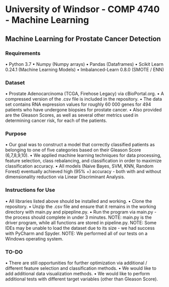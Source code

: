 # University of Windsor - COMP 4740 - Machine Learning

## Machine Learning for Prostate Cancer Detection

### Requirements
•	Python 3.7
•	Numpy (Numpy arrays)
•	Pandas (Dataframes)
•	Scikit Learn 0.24.1 (Machine Learning Models)
•	Imbalanced-Learn 0.8.0 (SMOTE / ENN)

### Dataset
•	Prostate Adenocarcinoma (TCGA, Firehose Legacy) via cBioPortal.org.
•	A compressed version of the .csv file is included in the repository.
•	The data set contains RNA expression values for roughly 60 000 genes for 494 patients who have undergone biopsies for prostate cancer.
•	Also provided are the Gleason Scores, as well as several other metrics used in determining cancer risk, for each of the patients.

### Purpose
•	Our goal was to construct a model that correctly classified patients as belonging to one of five categories based on their Gleason Score (6,7,8,9,10).
•	We applied machine learning techniques for data processing, feature selection, class rebalancing, and classification in order to maximize
classification accuracy.
•	All models (Naive Bayes, SVM, KNN, Random Forest) eventually achieved high (95% +) accuracy - both with and without dimensionality reduction
via Linear Discriminant Analysis.

### Instructions for Use
•	All libraries listed above should be installed and working.
•	Clone the repository.
•	Unzip the .csv file and ensure that it remains in the working directory with main.py and pipepline.py.
•	Run the program via main.py - the process should complete in under 3 minutes.
NOTE: main.py is the driver program, while all functions are stored in pipeline.py.
NOTE: Some IDEs may be unable to load the dataset due to its size - we had success with PyCharm and Spyder.
NOTE: We performed all of our tests on a Windows operating system.

### TO-DO
•	There are still opportunities for further optimization via additional / different feature selection and classification methods.
•	We would like to add additional data visualization methods.
•	We would like to perform additional tests with different target variables (other than Gleason Score).

